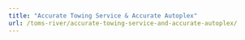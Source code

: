 ```yaml
---
title: "Accurate Towing Service & Accurate Autoplex"
url: /toms-river/accurate-towing-service-and-accurate-autoplex/
---
```

